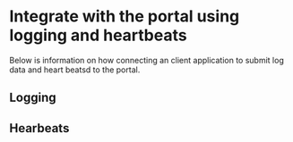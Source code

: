 # Integrate with the portal using logging and heartbeats
Below is information on how connecting an client application to submit log data and heart beatsd to the portal.

## Logging

## Hearbeats
